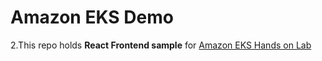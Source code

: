 # Amazon EKS Demo 
2.This repo holds **React Frontend sample** for [Amazon EKS Hands on Lab](https://master.d3s71i2n51x60t.amplifyapp.com/ko/)
